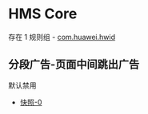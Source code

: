 # HMS Core

存在 1 规则组 - [com.huawei.hwid](/src/apps/com.huawei.hwid.ts)

## 分段广告-页面中间跳出广告

默认禁用

- [快照-0](https://i.gkd.li/import/12709068)
